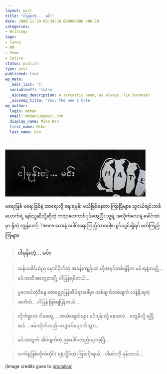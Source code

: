 ```yaml
---
layout: post
title: "ငါမုန်းတဲ့... မင်း"
date: 2008-11-29 00:34:38.000000000 +06:30
categories:
- Writings
tags:
- Funny
- MM
- Poem
- Satire
status: publish
type: post
published: true
wp_meta:
  _edit_last: '1'
  sociableoff: 'false'
  _aioseop_description: A sarcastic poem, as always. (in Burmese)
  _aioseop_title: 'You: The one I hate'
wp_author:
  login: mmhan
  email: mmhan2u@gmail.com
  display_name: Mike Han
  first_name: Mike
  last_name: Han

---
```


![](/assets/you-the-one-i-hate.gif "you-the-one-i-hate")

မရေးဖြစ် မရေးဖြစ်နဲ့ ဘာရေးလို့ ရေးရမှန်း မသိဖြစ်နေတာ ကြာပြီဗျာ။ သူငယ်ချင်းတစ်ယောက်ရဲ့ [ချစ်သူဆီသို့](http://www.facebook.com/note.php?note_id=41238941758)ဆိုတဲ့ ကဗျာလေးတစ်ပုဒ်တွေ့ပြီး သူ့ရဲ့ အလိုက်လေးနဲ့ ခေါင်းထဲမှာ ရှိတဲ့ ကျွန်တော့် Theme လေးနဲ့ ပေါင်းရေးကြည့်တာပေါ့။ ပျင်းပျင်းရှိရင် ဖတ်ကြည့်ကြဗျာ။


> ### ငါမုန်းတဲ့... မင်း

> သန်းခေါင်ယံည မှောင်မိုက်တဲ့ အခန်းကျဉ်းထဲ
>  ဟိုအရင်တစ်ချိန်က မင်းရနံ့တချို့.. မင်းအထိအတွေ့တချို့
>  ငါပြန်ရမိတယ်...

> ပူလောင်တဲ့ဒီနွေ ဇောချွေးပြန်အိပ်ရာပေါ်မှာ
>  တစ်ချက်တစ်ချက် လန့်နိုးရတဲ့ အတိတ်...
>  ငါပြန် ဖြစ်ရပြန်တယ်...

> လိုက်ရှာလဲ ငါမတွေ့ ...
>  ဘယ်ချောင်များ မင်းပုန်းလို့ နေသလဲ...
>  တွေ့မိလို့ ရပြီထင်...
>  ဖမ်းလိုက်လည်း ပျောက်ပျောက်သွား..

> မင်းအတွက် အိပ်ပျက်တဲ့ ညပေါင်းလည်းများခဲ့ပြီ...

> လက်နဲ့ဖြစ်လိုက်တိုင်း ရနံ့လှိုင်တဲ့ ကြမ်းပိုးရယ်...
>  ငါမင်းကို မုန်းတယ်...


[Image credits goes to [procsilas](http://www.flickr.com/photos/procsilas/131462019/sizes/m/)]